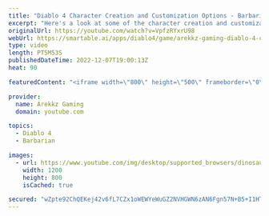 ```yaml
---
title: "Diablo 4 Character Creation and Customization Options - Barbarian & Mage"
excerpt: "Here's a look at some of the character creation and customization options in Diablo 4 for the Barbarian and the Mage. Diablo IV ..."
originalUrl: https://youtube.com/watch?v=VpfzRYxrU98
webUrl: https://smartable.ai/apps/diablo4/game/arekkz-gaming-diablo-4-character-creation-and-customization-options-barbarian-mage/
type: video
length: PT5M53S
publishedDateTime: 2022-12-07T19:00:13Z
heat: 90

featuredContent: "<iframe width=\"800\" height=\"500\" frameborder=\"0\" src=\"https://www.youtube.com/embed/VpfzRYxrU98\" allow=\"accelerometer; autoplay; encrypted-media; gyroscope; picture-in-picture\" allowfullscreen></iframe>"

provider:
  name: Arekkz Gaming
  domain: youtube.com

topics:
  - Diablo 4
  - Barbarian

images:
  - url: https://www.youtube.com/img/desktop/supported_browsers/dinosaur.png
    width: 1200
    height: 800
    isCached: true

secured: "wZpte92ChQEKej42v6fL7CZx1oWEWYeWuGZ2NVHGWN6zAN6Fgn57N+B5+I1HTD/Yydjl6PGeb2N02oZbztuMvrWC51vXY2Z6eqOpTAIVuv9t2QqXgcDsxXgHZnmaY92D41xB7rsx7GWXkKT0zX9R4qHrg++rSO/KlxV356oq56E91ZBZYnJeRLfQMJBikWzHBIlYJqD/dtmq1WtLLdt41zTQLxug2BnGHpsv8gjuT7cit20p/p8CtcXwVU9N4JHiXbOouss8dVXBId1U3WUvqlAsye22odrIo16zYkgFo2GnYrOv1w4LNuGmiPjJ/vrtTph9GJLtUEiLtyVPZ+lVDD5ZgHq1ZiXtPGsBKjAfvKa0K9OLvZOwXwK5HNjlZpn793uwmFlMad+if9QVI06Rufr4ryQ+fveqtRhxVYP2ZrI=;q0DQWFsexl522w/ZPLW1Jg=="
---
```


